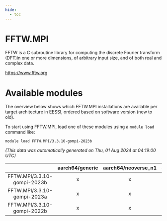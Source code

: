 ```yaml
---
hide:
  - toc
---
```


FFTW.MPI
========


FFTW is a C subroutine library for computing the discrete Fourier transform (DFT)in one or more dimensions, of arbitrary input size, and of both real and complex data.

https://www.fftw.org
# Available modules


The overview below shows which FFTW.MPI installations are available per target architecture in EESSI, ordered based on software version (new to old).

To start using FFTW.MPI, load one of these modules using a `module load` command like:

```shell
module load FFTW.MPI/3.3.10-gompi-2023b
```

*(This data was automatically generated on Thu, 01 Aug 2024 at 04:19:00 UTC)*  

| |aarch64/generic|aarch64/neoverse_n1|aarch64/neoverse_v1|x86_64/generic|x86_64/amd/zen2|x86_64/amd/zen3|x86_64/intel/haswell|x86_64/intel/skylake_avx512|
| :---: | :---: | :---: | :---: | :---: | :---: | :---: | :---: | :---: |
|FFTW.MPI/3.3.10-gompi-2023b|x|x|x|x|x|x|x|x|
|FFTW.MPI/3.3.10-gompi-2023a|x|x|x|x|x|x|x|x|
|FFTW.MPI/3.3.10-gompi-2022b|x|x|x|x|x|x|x|x|
